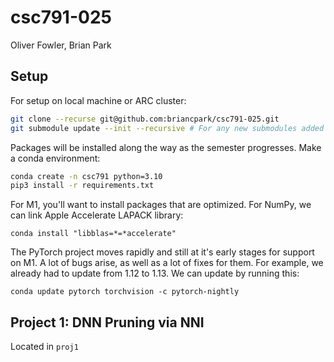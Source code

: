 # csc791-025

Oliver Fowler, Brian Park

## Setup
For setup on local machine or ARC cluster:
```sh
git clone --recurse git@github.com:briancpark/csc791-025.git
git submodule update --init --recursive # For any new submodules added to the repo
```

Packages will be installed along the way as the semester progresses. Make a conda environment:
```sh
conda create -n csc791 python=3.10
pip3 install -r requirements.txt
```

For M1, you'll want to install packages that are optimized. For NumPy, we can link Apple Accelerate LAPACK library: 
```
conda install "libblas=*=*accelerate"
```
The PyTorch project moves rapidly and still at it's early stages for support on M1. A lot of bugs arise, as well as a lot of fixes for them. For example, we already had to update from 1.12 to 1.13. We can update by running this:
```
conda update pytorch torchvision -c pytorch-nightly
```

## Project 1: DNN Pruning via NNI
Located in `proj1`




